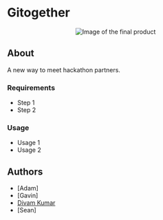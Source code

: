 # Gitogether
<div align="center">
    <img src="#" alt="Image of the final product">
</div>

## About
A new way to meet hackathon partners.

### Requirements
- Step 1
- Step 2

### Usage
- Usage 1
- Usage 2

## Authors
- [Adam]
- [Gavin]
- [Divam Kumar](https://github.com/divamkumar)
- [Sean]